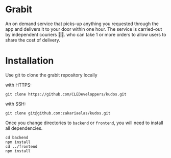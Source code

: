 # Grabit

An on demand service that picks-up anything you requested through the app and delivers it to your door within one hour. The service is carried-out by independent couriers 🚴‍♀️. who can take 1 or more orders to allow users to share the cost of delivery.

# Installation

Use git to clone the grabit repository locally

with HTTPS:

```
git clone https://github.com/CLEDeveloppers/kudos.git
```

with SSH:

```
git clone git@github.com:zakariaelas/kudos.git
```

Once you change directories to `backend` or `frontend`, you will need to install all dependencies.

```
cd backend
npm install
cd ../frontend
npm install
```
